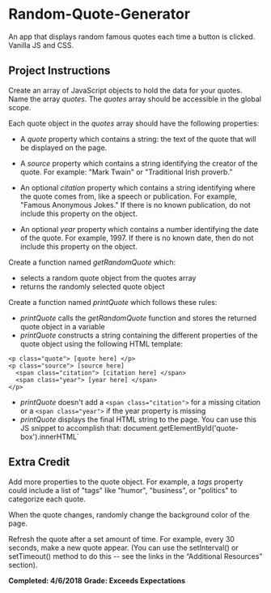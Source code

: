 # Random-Quote-Generator
An app that displays random famous quotes each time a button is clicked. Vanilla JS and CSS. 

## Project Instructions

Create an array of JavaScript objects to hold the data for your quotes. Name the array *quotes*. 
The *quotes* array should be accessible in the global scope.  

Each quote object in the *quotes* array should have the following properties:
* A *quote* property which contains a string: the text of the quote that will be displayed on the page.

* A *source* property which contains a string identifying the creator of the quote. For example: "Mark Twain" or "Traditional Irish proverb.”

* An optional *citation* property which contains a string identifying where the quote comes from, like a speech or publication. For example, "Famous Anonymous Jokes." If there is no known publication, do not include this property on the object.

* An optional *year* property which contains a number identifying the date of the quote. For example, 1997. If there is no known date, then do not include this property on the object.


Create a function named *getRandomQuote* which:
* selects a random quote object from the quotes array
* returns the randomly selected quote object


Create a function named *printQuote* which follows these rules:
* *printQuote* calls the *getRandomQuote* function and stores the returned quote object in a variable
* *printQuote* constructs a string containing the different properties of the quote object using the following HTML template:

```
<p class="quote"> [quote here] </p>
<p class="source"> [source here]
  <span class="citation"> [citation here] </span>
  <span class="year"> [year here] </span>
</p>
```

* *printQuote* doesn't add a `<span class="citation">` for a missing citation or a `<span class="year">` if the year property is missing
* *printQuote* displays the final HTML string to the page. You can use this JS snippet to accomplish that:  document.getElementById('quote-box').innerHTML`


## Extra Credit

Add more properties to the quote object. For example, a *tags* property could include a list of "tags" like "humor", "business", or "politics" to categorize each quote.

When the quote changes, randomly change the background color of the page.

Refresh the quote after a set amount of time. For example, every 30 seconds, make a new quote appear. (You can use the setInterval() or setTimeout() method to do this -- see the links in the “Additional Resources” section).


**Completed: 4/6/2018**
**Grade: Exceeds Expectations** 
